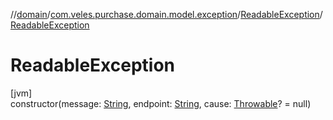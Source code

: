 //[domain](../../../index.md)/[com.veles.purchase.domain.model.exception](../index.md)/[ReadableException](index.md)/[ReadableException](-readable-exception.md)

# ReadableException

[jvm]\
constructor(message: [String](https://kotlinlang.org/api/latest/jvm/stdlib/kotlin/-string/index.html), endpoint: [String](https://kotlinlang.org/api/latest/jvm/stdlib/kotlin/-string/index.html), cause: [Throwable](https://kotlinlang.org/api/latest/jvm/stdlib/kotlin/-throwable/index.html)? = null)
